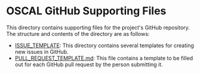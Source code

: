 # OSCAL GitHub Supporting Files

This directory contains supporting files for the project's GitHub repository. The structure and contents of the directory are as follows:

* [ISSUE_TEMPLATE](ISSUE_TEMPLATE): This directory contains several templates for creating new issues in GitHub.
* [PULL_REQUEST_TEMPLATE.md](issue_template.md): This file contains a template to be filled out for each GitHub pull request by the person submitting it.
